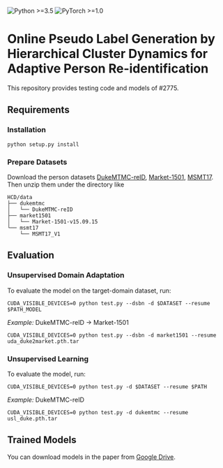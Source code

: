 ![Python >=3.5](https://img.shields.io/badge/Python->=3.5-blue.svg)
![PyTorch >=1.0](https://img.shields.io/badge/PyTorch->=1.0-yellow.svg)

# Online Pseudo Label Generation by Hierarchical Cluster Dynamics for Adaptive Person Re-identification

This repository provides testing code and models of #2775.

## Requirements

### Installation
```shell
python setup.py install
```
### Prepare Datasets

Download the person datasets [DukeMTMC-reID](https://arxiv.org/abs/1609.01775), [Market-1501](https://drive.google.com/file/d/0B8-rUzbwVRk0c054eEozWG9COHM/view), [MSMT17](https://arxiv.org/abs/1711.08565).
Then unzip them under the directory like

```
HCD/data
├── dukemtmc
│   └── DukeMTMC-reID
├── market1501
│   └── Market-1501-v15.09.15
└── msmt17
    └── MSMT17_V1
```
## Evaluation

### Unsupervised Domain Adaptation

To evaluate the model on the target-domain dataset, run:
```shell
CUDA_VISIBLE_DEVICES=0 python test.py --dsbn -d $DATASET --resume $PATH_MODEL
```
*Example:* DukeMTMC-reID -> Market-1501
```shell
CUDA_VISIBLE_DEVICES=0 python test.py --dsbn -d market1501 --resume uda_duke2market.pth.tar
```
### Unsupervised Learning
To evaluate the model, run:
```shell
CUDA_VISIBLE_DEVICES=0 python test.py -d $DATASET --resume $PATH
```
*Example:* DukeMTMC-reID
```shell
CUDA_VISIBLE_DEVICES=0 python test.py -d dukemtmc --resume usl_duke.pth.tar
```
## Trained Models
You can download models in the paper from [Google Drive](https://drive.google.com/drive/folders/1Ykz0n7n8aOPo4YkD0uanf5R9FWE8tUua?usp=sharing).